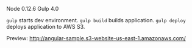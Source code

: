 Node 0.12.6
Gulp 4.0

`gulp` starts dev environment.
`gulp build` builds application.
`gulp deploy` deploys application to AWS S3.

Preview:
http://angular-sample.s3-website-us-east-1.amazonaws.com/

